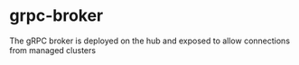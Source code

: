 # grpc-broker
The gRPC broker is deployed on the hub and exposed to allow connections from managed clusters
